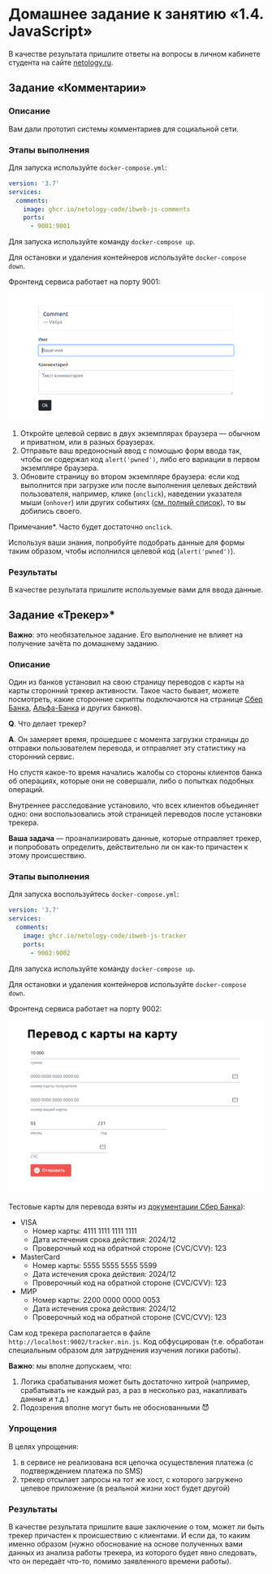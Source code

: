# Домашнее задание к занятию «1.4. JavaScript»

В качестве результата пришлите ответы на вопросы в личном кабинете студента на сайте [netology.ru](https://netology.ru).

## Задание «Комментарии»

### Описание

Вам дали прототип системы комментариев для социальной сети.

### Этапы выполнения 

Для запуска используйте `docker-compose.yml`:

```yaml
version: '3.7'
services:
  comments:
    image: ghcr.io/netology-code/ibweb-js-comments
    ports:
      - 9001:9001
```

Для запуска используйте команду `docker-compose up`.

Для остановки и удаления контейнеров используйте `docker-compose down`.

Фронтенд сервиса работает на порту 9001:

![](pic/comments.png)

1. Откройте целевой сервис в двух экземплярах браузера — обычном и приватном, или в разных браузерах.
2. Отправьте ваш вредоносный ввод с помощью форм ввода так, чтобы он содержал код `alert('pwned')`, либо его вариации в первом экземпляре браузера.
3. Обновите страницу во втором экземпляре браузера: если код выполнится при загрузке или после выполнения целевых действий пользователя, например, клике (`onclick`), наведении указателя мыши (`onhover`) или других событиях ([см. полный список](https://developer.mozilla.org/en-US/docs/Web/Events)), то вы добились своего.

Примечание*. Часто будет достаточно `onclick`.

Используя ваши знания, попробуйте подобрать данные для формы таким образом, чтобы исполнился целевой код (`alert('pwned')`).

### Результаты 

В качестве результата пришлите используемые вами для ввода данные.

## Задание «Трекер»* 

**Важно**: это необязательное задание. Его выполнение не влияет на получение зачёта по домашнему заданию.

### Описание

Один из банков установил на свою страницу переводов с карты на карты сторонний трекер активности. Такое часто бывает, можете посмотреть, какие сторонние скрипты подключаются на странице [Сбер Банка](https://securepayments.sberbank.ru/payment/merchants/p2p_transfer/index.html), [Альфа-Банка](https://www.alfaportal.ru/card2card/ptpl/alfaportal/initial.html) и других банков).

**Q**. Что делает трекер?

**A**. Он замеряет время, прошедшее с момента загрузки страницы до отправки пользователем перевода, и отправляет эту статистику на сторонний сервис.

Но спустя какое-то время начались жалобы со стороны клиентов банка об операциях, которые они не совершали, либо о попытках подобных операций.

Внутреннее расследование установило, что всех клиентов объединяет одно: они воспользовались этой страницей переводов после установки трекера.

**Ваша задача** — проанализировать данные, которые отправляет трекер, и попробовать определить, действительно ли он как-то причастен к этому происшествию.


### Этапы выполнения

Для запуска воспользуйтесь `docker-compose.yml`:

```yaml
version: '3.7'
services:
  comments:
    image: ghcr.io/netology-code/ibweb-js-tracker
    ports:
      - 9002:9002
```

Для запуска используйте команду `docker-compose up`.

Для остановки и удаления контейнеров используйте `docker-compose down`.

Фронтенд сервиса работает на порту 9002:

![](pic/tracker.png)

Тестовые карты для перевода взяты из [документации Сбер Банка](https://securepayments.sberbank.ru/wiki/doku.php/test_cards)):
* VISA 
    * Номер карты: 4111 1111 1111 1111 
    * Дата истечения срока действия: 2024/12
    * Проверочный код на обратной стороне (CVC/CVV): 123
* MasterCard
  * Номер карты: 5555 5555 5555 5599
  * Дата истечения срока действия: 2024/12
  * Проверочный код на обратной стороне (CVC/CVV): 123
* МИР
  * Номер карты: 2200 0000 0000 0053
  * Дата истечения срока действия: 2024/12
  * Проверочный код на обратной стороне (CVC/CVV): 123
  
Сам код трекера располагается в файле `http://localhost:9002/tracker.min.js`. Код обфусцирован (т.е. обработан специальным образом для затруднения изучения логики работы).

**Важно**: мы вполне допускаем, что:
1. Логика срабатывания может быть достаточно хитрой (например, срабатывать не каждый раз, а раз в несколько раз, накапливать данные и т.д.)
1. Подозрения вполне могут быть не обоснованными 😈

### Упрощения

В целях упрощения:
1. в сервисе не реализована вся цепочка осуществления платежа (с подтверждением платежа по SMS)
1. трекер отсылает запросы на тот же хост, с которого загружено целевое приложение (в реальной жизни хост будет другой)

### Результаты

В качестве результата пришлите ваше заключение о том, может ли быть трекер причастен к происшествию с клиентами. И если да, то каким именно образом (нужно обоснование на основе полученных вами данных из анализа работы трекера, из которого будет явно следовать, что он передаёт что-то, помимо заявленного времени работы).
